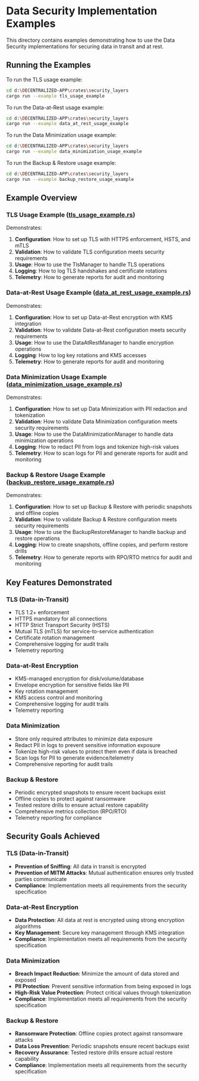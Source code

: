 # Data Security Implementation Examples

This directory contains examples demonstrating how to use the Data Security implementations for securing data in transit and at rest.

## Running the Examples

To run the TLS usage example:

```bash
cd d:\DECENTRALIZED-APP\crates\security_layers
cargo run --example tls_usage_example
```

To run the Data-at-Rest usage example:

```bash
cd d:\DECENTRALIZED-APP\crates\security_layers
cargo run --example data_at_rest_usage_example
```

To run the Data Minimization usage example:

```bash
cd d:\DECENTRALIZED-APP\crates\security_layers
cargo run --example data_minimization_usage_example
```

To run the Backup & Restore usage example:

```bash
cd d:\DECENTRALIZED-APP\crates\security_layers
cargo run --example backup_restore_usage_example
```

## Example Overview

### TLS Usage Example ([tls_usage_example.rs](file:///d:/DECENTRALIZED-APP/crates/security_layers/examples/tls_usage_example.rs))
Demonstrates:
1. **Configuration**: How to set up TLS with HTTPS enforcement, HSTS, and mTLS
2. **Validation**: How to validate TLS configuration meets security requirements
3. **Usage**: How to use the TlsManager to handle TLS operations
4. **Logging**: How to log TLS handshakes and certificate rotations
5. **Telemetry**: How to generate reports for audit and monitoring

### Data-at-Rest Usage Example ([data_at_rest_usage_example.rs](file:///d:/DECENTRALIZED-APP/crates/security_layers/examples/data_at_rest_usage_example.rs))
Demonstrates:
1. **Configuration**: How to set up Data-at-Rest encryption with KMS integration
2. **Validation**: How to validate Data-at-Rest configuration meets security requirements
3. **Usage**: How to use the DataAtRestManager to handle encryption operations
4. **Logging**: How to log key rotations and KMS accesses
5. **Telemetry**: How to generate reports for audit and monitoring

### Data Minimization Usage Example ([data_minimization_usage_example.rs](file:///d:/DECENTRALIZED-APP/crates/security_layers/examples/data_minimization_usage_example.rs))
Demonstrates:
1. **Configuration**: How to set up Data Minimization with PII redaction and tokenization
2. **Validation**: How to validate Data Minimization configuration meets security requirements
3. **Usage**: How to use the DataMinimizationManager to handle data minimization operations
4. **Logging**: How to redact PII from logs and tokenize high-risk values
5. **Telemetry**: How to scan logs for PII and generate reports for audit and monitoring

### Backup & Restore Usage Example ([backup_restore_usage_example.rs](file:///d:/DECENTRALIZED-APP/crates/security_layers/examples/backup_restore_usage_example.rs))
Demonstrates:
1. **Configuration**: How to set up Backup & Restore with periodic snapshots and offline copies
2. **Validation**: How to validate Backup & Restore configuration meets security requirements
3. **Usage**: How to use the BackupRestoreManager to handle backup and restore operations
4. **Logging**: How to create snapshots, offline copies, and perform restore drills
5. **Telemetry**: How to generate reports with RPO/RTO metrics for audit and monitoring

## Key Features Demonstrated

### TLS (Data-in-Transit)
- TLS 1.2+ enforcement
- HTTPS mandatory for all connections
- HTTP Strict Transport Security (HSTS)
- Mutual TLS (mTLS) for service-to-service authentication
- Certificate rotation management
- Comprehensive logging for audit trails
- Telemetry reporting

### Data-at-Rest Encryption
- KMS-managed encryption for disk/volume/database
- Envelope encryption for sensitive fields like PII
- Key rotation management
- KMS access control and monitoring
- Comprehensive logging for audit trails
- Telemetry reporting

### Data Minimization
- Store only required attributes to minimize data exposure
- Redact PII in logs to prevent sensitive information exposure
- Tokenize high-risk values to protect them even if data is breached
- Scan logs for PII to generate evidence/telemetry
- Comprehensive reporting for audit trails

### Backup & Restore
- Periodic encrypted snapshots to ensure recent backups exist
- Offline copies to protect against ransomware
- Tested restore drills to ensure actual restore capability
- Comprehensive metrics collection (RPO/RTO)
- Telemetry reporting for compliance

## Security Goals Achieved

### TLS (Data-in-Transit)
- **Prevention of Sniffing**: All data in transit is encrypted
- **Prevention of MITM Attacks**: Mutual authentication ensures only trusted parties communicate
- **Compliance**: Implementation meets all requirements from the security specification

### Data-at-Rest Encryption
- **Data Protection**: All data at rest is encrypted using strong encryption algorithms
- **Key Management**: Secure key management through KMS integration
- **Compliance**: Implementation meets all requirements from the security specification

### Data Minimization
- **Breach Impact Reduction**: Minimize the amount of data stored and exposed
- **PII Protection**: Prevent sensitive information from being exposed in logs
- **High-Risk Value Protection**: Protect critical values through tokenization
- **Compliance**: Implementation meets all requirements from the security specification

### Backup & Restore
- **Ransomware Protection**: Offline copies protect against ransomware attacks
- **Data Loss Prevention**: Periodic snapshots ensure recent backups exist
- **Recovery Assurance**: Tested restore drills ensure actual restore capability
- **Compliance**: Implementation meets all requirements from the security specification